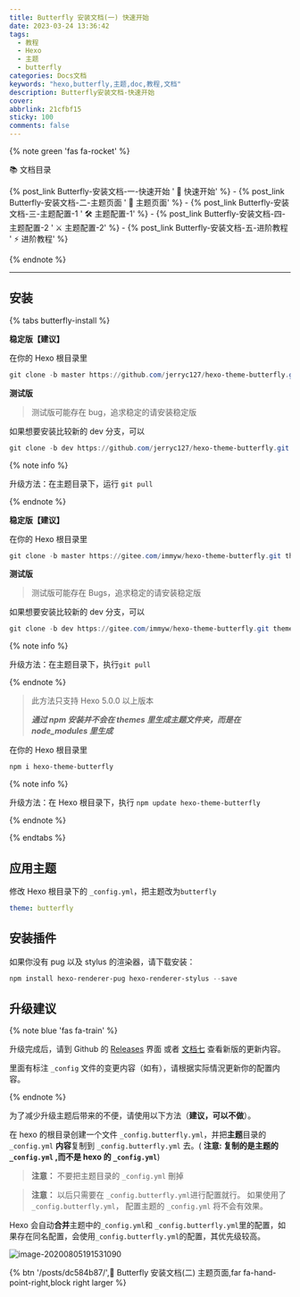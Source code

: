 ```yaml
---
title: Butterfly 安装文档(一) 快速开始
date: 2023-03-24 13:36:42
tags:
  - 教程
  - Hexo
  - 主题
  - butterfly
categories: Docs文档
keywords: "hexo,butterfly,主题,doc,教程,文档"
description: Butterfly安装文档-快速开始
cover: 
abbrlink: 21cfbf15
sticky: 100
comments: false
---
```


{% note green 'fas fa-rocket' %}

📚 文档目录

{% post_link Butterfly-安装文档-一-快速开始 ' 🚀 快速开始' %} - {% post_link Butterfly-安装文档-二-主题页面 ' 📑 主题页面' %} - {% post_link Butterfly-安装文档-三-主题配置-1 ' 🛠 主题配置-1' %} - {% post_link Butterfly-安装文档-四-主题配置-2 ' ⚔️ 主题配置-2' %} - {% post_link Butterfly-安装文档-五-进阶教程 ' ⚡️ 进阶教程' %}

{% endnote %}

---

## 安装

{% tabs butterfly-install %}

<!-- tab Git安装 (Github) @fab fa-github-square -->

**稳定版【建议】**

在你的 Hexo 根目录里

```powershell
git clone -b master https://github.com/jerryc127/hexo-theme-butterfly.git themes/butterfly
```

**测试版**

> 测试版可能存在 bug，追求稳定的请安装稳定版

如果想要安装比较新的 dev 分支，可以

```powershell
git clone -b dev https://github.com/jerryc127/hexo-theme-butterfly.git themes/butterfly
```

{% note info %}

升级方法：在主题目录下，运行 `git pull`

{% endnote %}

<!-- endtab -->

<!-- tab Git安装 (Gitee) @fab fa-git-square -->

**稳定版【建议】**

在你的 Hexo 根目录里

```powershell
git clone -b master https://gitee.com/immyw/hexo-theme-butterfly.git themes/butterfly
```

**测试版**

> 测试版可能存在 Bugs，追求稳定的请安装稳定版

如果想要安装比较新的 dev 分支，可以

```powershell
git clone -b dev https://gitee.com/immyw/hexo-theme-butterfly.git themes/butterfly
```

{% note info %}

升级方法：在主题目录下，执行`git pull`

{% endnote %}

<!-- endtab -->

<!-- tab npm安装@fab fa-npm -->

> 此方法只支持 Hexo 5.0.0 以上版本
>
> **_通过 npm 安装并不会在 themes 里生成主题文件夹，而是在 node_modules 里生成_**

在你的 Hexo 根目录里

```powershell
npm i hexo-theme-butterfly
```

{% note info %}

升级方法：在 Hexo 根目录下，执行 `npm update hexo-theme-butterfly`

{% endnote %}

<!-- endtab -->

{% endtabs %}

## 应用主题

修改 Hexo 根目录下的 `_config.yml`，把主题改为`butterfly`

```yaml
theme: butterfly
```

## 安装插件

如果你没有 pug 以及 stylus 的渲染器，请下载安装：

```powershell
npm install hexo-renderer-pug hexo-renderer-stylus --save
```

## 升级建议

{% note blue 'fas fa-train' %}

升级完成后，请到 Github 的 [Releases](https://github.com/jerryc127/hexo-theme-butterfly/releases) 界面 或者 [文档七](https://butterfly.js.org/posts/198a4240/) 查看新版的更新内容。

里面有标注 `_config` 文件的变更内容（如有），请根据实际情況更新你的配置内容。

{% endnote %}

为了减少升级主题后带来的不便，请使用以下方法（**建议，可以不做**）。

在 hexo 的根目录创建一个文件 `_config.butterfly.yml`，并把**主题**目录的 `_config.yml` **内容**复制到 `_config.butterfly.yml` 去。( **注意: 复制的是主题的 `_config.yml` ,而不是 hexo 的 `_config.yml`**)

> **注意：** 不要把主题目录的 `_config.yml` 刪掉

> **注意：** 以后只需要在 `_config.butterfly.yml`进行配置就行。
> 如果使用了 `_config.butterfly.yml`， 配置主题的 `_config.yml` 将不会有效果。

Hexo 会自动**合并**主题中的`_config.yml`和 `_config.butterfly.yml`里的配置，如果存在同名配置，会使用`_config.butterfly.yml`的配置，其优先级较高。

![image-20200805191531090](https://file.crazywong.com/gh/jerryc127/CDN/img/butterfly-docs-install-suggestion-1.png)

{% btn '/posts/dc584b87/',📑 Butterfly 安装文档(二) 主题页面,far fa-hand-point-right,block right larger %}
